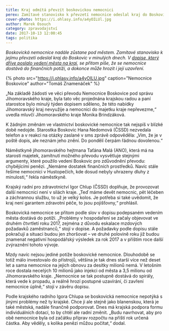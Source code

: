 ```yaml
---
title: Kraj odmítá převzít boskovickou nemocnici
perex: Zamítavé stanovisko k převzetí nemocnice odeslal kraj do Boskovic v minulých dnech. V dopise, který dříve poslalo vedení města na kraj, se přitom píše, že se nemocnice dostává do finančních potíží, a dokonce může hrozit i její uzavření.
cover-photo: https://i.ohlasy.info/a4yOILUl.jpg
author: Marek Osouch
category: zpravodajství
date: 2017-10-13 12:00:45
tags: politika
---
```


*Boskovická nemocnice nadále zůstane pod městem. Zamítavé stanovisko k jejímu převzetí odeslal kraj do Boskovic v minulých dnech. V [dopise, který dříve poslalo vedení města na kraj](http://data.ohlasy.info/2017/prevod-nemocnice.pdf), se přitom píše, že se nemocnice dostává do finančních potíží, a dokonce může hrozit i její uzavření.*

{% photo src="https://i.ohlasy.info/a4yOILU.jpg" caption="Nemocnice Boskovice" author="Tomáš Znamenáček" %}

„Na základě žádosti ve věci převodu Nemocnice Boskovice pod správu Jihomoravského kraje, byla tato věc projednána krajskou radou a paní starostce bylo minulý týden dopisem sděleno, že této nabídky Jihomoravský kraj nevyužije a nemocnici do majetku kraje nepřevezme,“ uvedla mluvčí Jihomoravského kraje Monika Brindzáková.

K žádným změnám ve vlastnictví boskovické nemocnice tak nejspíš v blízké době nedojde. Starostka Boskovic Hana Nedomová (ČSSD) nezvedala telefon a v reakci na otázky zaslané v sms zprávě odpověděla: „Vím, že je v poště dopis, ale neznám jeho znění. Do pondělí čerpám řádnou dovolenou.“

Náměstkyně jihomoravského hejtmana Taťána Malá (ANO), která má na starosti majetek, zamítnutí možného převodu vysvětluje stejnými argumenty, které použilo vedení Boskovic pro zdůvodnění převodu: chybějícími penězi. „Nemáme dostatek finančních prostředků. Navíc stále řešíme nemocnici v Hustopečích, kde dosud nebyly uhrazeny dluhy z minulosti,“ řekla náměstkyně.

Krajský radní pro zdravotnictví Igor Chlup (ČSSD) doplňuje, že provozovat další nemocnici není v silách kraje. „Teď máme devět nemocnic, pět léčeben a záchrannou službu, to už je velký kolos. Je potřeba si také uvědomit, že kraj není garantem zdravotní péče, to jsou pojišťovny,“ prohlásil.

Boskovická nemocnice se přitom podle slov v dopisu podepsaném vedením města dostává do potíží. „Problémy v hospodaření se začaly objevovat ve druhém čtvrtletí roku 2017, zejména z důvodu eskalace mzdových požadavků zaměstnanců,“ stojí v dopise. A požadavky podle dopisu stále pokračují a situaci budou jen zhoršovat – ve druhé polovině roku již budou znamenat negativní hospodářský výsledek za rok 2017 a v příštím roce další zvýraznění tohoto vývoje.

Mzdy navíc nejsou jediné potíže boskovické nemocnice. Dlouhodobě se totiž málo investovalo do přístrojů, většina je tak dnes starší více než deset let a sama nemocnice na jejich obnovu za desítky milionů nemá. V letošním roce dostala necelých 10 milionů jako injekci od města a 3,5 milionu od Jihomoravského kraje. „Nemocnice se tak postupně dostává do spirály, která vede k propadu, a reálně hrozí postupné uzavírání, či zavření nemocnice úplně,“ stojí v závěru dopisu.

Podle krajského radního Igora Chlupa se boskovická nemocnice nepotýká s jinými problémy než ty krajské. Chce ji ale stejně jako blanenskou, která je také městská, nadále finančně podporovat. Dnes má krajská podpora formu individuálních dotací, to by chtěl ale radní změnit. „Budu navrhovat, aby pro obě nemocnice byla od začátku příprav rozpočtu na příští rok určená částka. Aby věděly, s kolika penězi můžou počítat,“ dodal.
